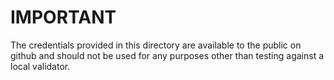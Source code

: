# IMPORTANT

The credentials provided in this directory are available to the public
on github and should not be used for any purposes other than testing 
against a local validator.

